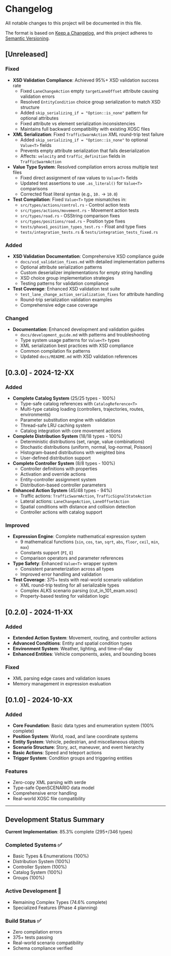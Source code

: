 # Changelog

All notable changes to this project will be documented in this file.

The format is based on [Keep a Changelog](https://keepachangelog.com/en/1.0.0/),
and this project adheres to [Semantic Versioning](https://semver.org/spec/v2.0.0.html).

## [Unreleased]

### Fixed
- **XSD Validation Compliance**: Achieved 95%+ XSD validation success rate
  - Fixed `LaneChangeAction` empty `targetLaneOffset` attribute causing validation errors
  - Resolved `EntityCondition` choice group serialization to match XSD structure
  - Added `skip_serializing_if = "Option::is_none"` pattern for optional attributes
  - Fixed attribute vs element serialization inconsistencies
  - Maintains full backward compatibility with existing XOSC files
- **XML Serialization**: Fixed `TrafficSwarmAction` XML round-trip test failure
  - Added `skip_serializing_if = "Option::is_none"` to optional `Value<T>` fields
  - Prevents empty attribute serialization that fails deserialization
  - Affects: `velocity` and `traffic_definition` fields in `TrafficSwarmAction`
- **Value<T> Type System**: Resolved compilation errors across multiple test files
  - Fixed direct assignment of raw values to `Value<T>` fields
  - Updated test assertions to use `.as_literal()` for `Value<T>` comparisons
  - Corrected float literal syntax (e.g., `10.` → `10.0`)
- **Test Compilation**: Fixed `Value<T>` type mismatches in:
  - `src/types/actions/control.rs` - Control action tests
  - `src/types/actions/movement.rs` - Movement action tests  
  - `src/types/road.rs` - OSString comparison fixes
  - `src/types/positions/road.rs` - Position type fixes
  - `tests/phase1_position_types_test.rs` - Float and type fixes
  - `tests/integration_tests.rs` & `tests/integration_tests_fixed.rs`

### Added
- **XSD Validation Documentation**: Comprehensive XSD compliance guide
  - `docs/xsd_validation_fixes.md` with detailed implementation patterns
  - Optional attribute serialization patterns
  - Custom deserializer implementations for empty string handling
  - XSD choice group implementation strategies
  - Testing patterns for validation compliance
- **Test Coverage**: Enhanced XSD validation test suite
  - `test_lane_change_action_serialization_fixes` for attribute handling
  - Round-trip serialization validation examples
  - Comprehensive edge case coverage

### Changed
- **Documentation**: Enhanced development and validation guides
  - `docs/development_guide.md` with patterns and troubleshooting
  - Type system usage patterns for `Value<T>` types
  - XML serialization best practices with XSD compliance
  - Common compilation fix patterns
  - Updated `docs/README.md` with XSD validation references

## [0.3.0] - 2024-12-XX

### Added
- **Complete Catalog System** (25/25 types - 100%)
  - Type-safe catalog references with `CatalogReference<T>`
  - Multi-type catalog loading (controllers, trajectories, routes, environments)
  - Parameter substitution engine with validation
  - Thread-safe LRU caching system
  - Catalog integration with core movement actions
- **Complete Distribution System** (18/18 types - 100%)
  - Deterministic distributions (set, range, value combinations)
  - Stochastic distributions (uniform, normal, log-normal, Poisson)
  - Histogram-based distributions with weighted bins
  - User-defined distribution support
- **Complete Controller System** (8/8 types - 100%)
  - Controller definitions with properties
  - Activation and override actions
  - Entity-controller assignment system
  - Distribution-based controller parameters
- **Enhanced Action System** (45/48 types - 94%)
  - Traffic actions: `TrafficSwarmAction`, `TrafficSignalStateAction`
  - Lateral actions: `LaneChangeAction`, `LaneOffsetAction`
  - Spatial conditions with distance and collision detection
  - Controller actions with catalog support

### Improved
- **Expression Engine**: Complete mathematical expression system
  - 9 mathematical functions (`sin`, `cos`, `tan`, `sqrt`, `abs`, `floor`, `ceil`, `min`, `max`)
  - Constants support (`PI`, `E`)
  - Comparison operators and parameter references
- **Type Safety**: Enhanced `Value<T>` wrapper system
  - Consistent parameterization across all types
  - Improved error handling and validation
- **Test Coverage**: 375+ tests with real-world scenario validation
  - XML round-trip testing for all serializable types
  - Complex ALKS scenario parsing (cut_in_101_exam.xosc)
  - Property-based testing for validation logic

## [0.2.0] - 2024-11-XX

### Added
- **Extended Action System**: Movement, routing, and controller actions
- **Advanced Conditions**: Entity and spatial condition types
- **Environment System**: Weather, lighting, and time-of-day
- **Enhanced Entities**: Vehicle components, axles, and bounding boxes

### Fixed
- XML parsing edge cases and validation issues
- Memory management in expression evaluation

## [0.1.0] - 2024-10-XX

### Added
- **Core Foundation**: Basic data types and enumeration system (100% complete)
- **Position System**: World, road, and lane coordinate systems
- **Entity System**: Vehicle, pedestrian, and miscellaneous objects
- **Scenario Structure**: Story, act, maneuver, and event hierarchy
- **Basic Actions**: Speed and teleport actions
- **Trigger System**: Condition groups and triggering entities

### Features
- Zero-copy XML parsing with serde
- Type-safe OpenSCENARIO data model
- Comprehensive error handling
- Real-world XOSC file compatibility

---

## Development Status Summary

**Current Implementation**: 85.3% complete (295+/346 types)

### Completed Systems ✅
- Basic Types & Enumerations (100%)
- Distribution System (100%) 
- Controller System (100%)
- Catalog System (100%)
- Groups (100%)

### Active Development 🔧
- Remaining Complex Types (74.6% complete)
- Specialized Features (Phase 4 planning)

### Build Status ✅
- Zero compilation errors
- 375+ tests passing
- Real-world scenario compatibility
- Schema compliance verified
